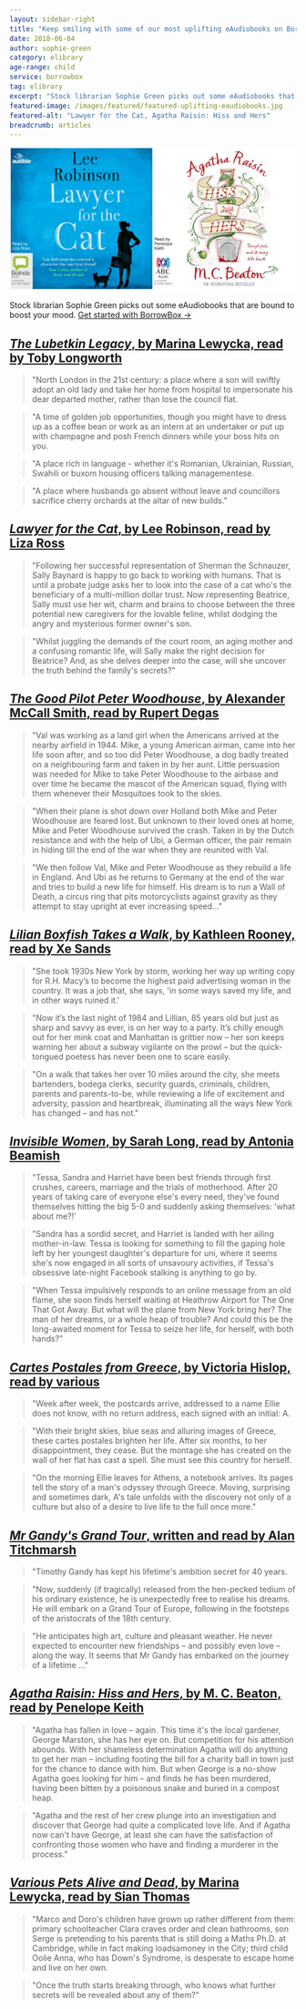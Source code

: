 ```yaml
---
layout: sidebar-right
title: "Keep smiling with some of our most uplifting eAudiobooks on BorrowBox"
date: 2018-06-04
author: sophie-green
category: elibrary
age-range: child
service: borrowbox
tag: elibrary
excerpt: "Stock librarian Sophie Green picks out some eAudiobooks that are bound to boost your mood."
featured-image: /images/featured/featured-uplifting-eaudiobooks.jpg
featured-alt: "Lawyer for the Cat, Agatha Raisin: Hiss and Hers"
breadcrumb: articles
---
```


![Lawyer for the Cat, Agatha Raisin: Hiss and Hers](/images/featured/featured-uplifting-eaudiobooks.jpg)

Stock librarian Sophie Green picks out some eAudiobooks that are bound to boost your mood. [Get started with BorrowBox &rarr;](/elibrary/borrowbox/)

## [<cite>The Lubetkin Legacy</cite>, by Marina Lewycka, read by Toby Longworth](https://fe.bolindadigital.com/wldcs_bol_fo/b2i/productDetail.html?productId=BOL_330035&fromPage=1&b2bSite=4172)

> "North London in the 21st century: a place where a son will swiftly adopt an old lady and take her home from hospital to impersonate his dear departed mother, rather than lose the council flat.

> "A time of golden job opportunities, though you might have to dress up as a coffee bean or work as an intern at an undertaker or put up with champagne and posh French dinners while your boss hits on you.

> "A place rich in language - whether it's Romanian, Ukrainian, Russian, Swahili or buxom housing officers talking managementese.

> "A place where husbands go absent without leave and councillors sacrifice cherry orchards at the altar of new builds."

## [<cite>Lawyer for the Cat</cite>, by Lee Robinson, read by Liza Ross](https://fe.bolindadigital.com/wldcs_bol_fo/b2i/productDetail.html?productId=BOL_371441&fromPage=1&b2bSite=4172)

> "Following her successful representation of Sherman the Schnauzer, Sally Baynard is happy to go back to working with humans. That is until a probate judge asks her to look into the case of a cat who's the beneficiary of a multi-million dollar trust. Now representing Beatrice, Sally must use her wit, charm and brains to choose between the three potential new caregivers for the lovable feline, whilst dodging the angry and mysterious former owner's son.

> "Whilst juggling the demands of the court room, an aging mother and a confusing romantic life, will Sally make the right decision for Beatrice? And, as she delves deeper into the case, will she uncover the truth behind the family's secrets?"

## [<cite>The Good Pilot Peter Woodhouse</cite>, by Alexander McCall Smith, read by Rupert Degas](https://fe.bolindadigital.com/wldcs_bol_fo/b2i/productDetail.html?productId=BOL_455045&fromPage=1&b2bSite=4172)

> "Val was working as a land girl when the Americans arrived at the nearby airfield in 1944. Mike, a young American airman, came into her life soon after, and so too did Peter Woodhouse, a dog badly treated on a neighbouring farm and taken in by her aunt. Little persuasion was needed for Mike to take Peter Woodhouse to the airbase and over time he became the mascot of the American squad, flying with them whenever their Mosquitoes took to the skies.

> "When their plane is shot down over Holland both Mike and Peter Woodhouse are feared lost. But unknown to their loved ones at home, Mike and Peter Woodhouse survived the crash. Taken in by the Dutch resistance and with the help of Ubi, a German officer, the pair remain in hiding till the end of the war when they are reunited with Val.

> "We then follow Val, Mike and Peter Woodhouse as they rebuild a life in England. And Ubi as he returns to Germany at the end of the war and tries to build a new life for himself. His dream is to run a Wall of Death, a circus ring that pits motorcyclists against gravity as they attempt to stay upright at ever increasing speed..."

## [<cite>Lilian Boxfish Takes a Walk</cite>, by Kathleen Rooney, read by Xe Sands](https://fe.bolindadigital.com/wldcs_bol_fo/b2i/productDetail.html?productId=BOL_418523&fromPage=1&b2bSite=4172)

> "She took 1930s New York by storm, working her way up writing copy for R.H. Macy’s to become the highest paid advertising woman in the country. It was a job that, she says, 'in some ways saved my life, and in other ways ruined it.'

> "Now it’s the last night of 1984 and Lillian, 85 years old but just as sharp and savvy as ever, is on her way to a party. It’s chilly enough out for her mink coat and Manhattan is grittier now – her son keeps warning her about a subway vigilante on the prowl – but the quick-tongued poetess has never been one to scare easily.

> "On a walk that takes her over 10 miles around the city, she meets bartenders, bodega clerks, security guards, criminals, children, parents and parents-to-be, while reviewing a life of excitement and adversity, passion and heartbreak, illuminating all the ways New York has changed – and has not."

## [<cite>Invisible Women</cite>, by Sarah Long, read by Antonia Beamish](https://fe.bolindadigital.com/wldcs_bol_fo/b2i/productDetail.html?productId=BOL_403322&fromPage=1&b2bSite=4172)

> "Tessa, Sandra and Harriet have been best friends through first crushes, careers, marriage and the trials of motherhood. After 20 years of taking care of everyone else's every need, they've found themselves hitting the big 5-0 and suddenly asking themselves: 'what about me?!'

> "Sandra has a sordid secret, and Harriet is landed with her ailing mother-in-law. Tessa is looking for something to fill the gaping hole left by her youngest daughter's departure for uni, where it seems she's now engaged in all sorts of unsavoury activities, if Tessa's obsessive late-night Facebook stalking is anything to go by.

> "When Tessa impulsively responds to an online message from an old flame, she soon finds herself waiting at Heathrow Airport for The One That Got Away. But what will the plane from New York bring her? The man of her dreams, or a whole heap of trouble? And could this be the long-awaited moment for Tessa to seize her life, for herself, with both hands?"

## [<cite>Cartes Postales from Greece</cite>, by Victoria Hislop, read by various](https://fe.bolindadigital.com/wldcs_bol_fo/b2i/productDetail.html?productId=BOL_380836&fromPage=1&b2bSite=4172)

> "Week after week, the postcards arrive, addressed to a name Ellie does not know, with no return address, each signed with an initial: A.

> "With their bright skies, blue seas and alluring images of Greece, these cartes postales brighten her life. After six months, to her disappointment, they cease. But the montage she has created on the wall of her flat has cast a spell. She must see this country for herself.

> "On the morning Ellie leaves for Athens, a notebook arrives. Its pages tell the story of a man's odyssey through Greece. Moving, surprising and sometimes dark, A's tale unfolds with the discovery not only of a culture but also of a desire to live life to the full once more."

## [<cite>Mr Gandy's Grand Tour</cite>, written and read by Alan Titchmarsh](https://fe.bolindadigital.com/wldcs_bol_fo/b2i/productDetail.html?productId=BOL_350369&fromPage=1&b2bSite=4172)

> "Timothy Gandy has kept his lifetime's ambition secret for 40 years.

> "Now, suddenly (if tragically) released from the hen-pecked tedium of his ordinary existence, he is unexpectedly free to realise his dreams. He will embark on a Grand Tour of Europe, following in the footsteps of the aristocrats of the 18th century.

> "He anticipates high art, culture and pleasant weather. He never expected to encounter new friendships – and possibly even love – along the way. It seems that Mr Gandy has embarked on the journey of a lifetime ..."

## [<cite>Agatha Raisin: Hiss and Hers</cite>, by M. C. Beaton, read by Penelope Keith](https://fe.bolindadigital.com/wldcs_bol_fo/b2i/productDetail.html?productId=BOL_248098&fromPage=1&b2bSite=4172)

> "Agatha has fallen in love – again. This time it's the local gardener, George Marston, she has her eye on. But competition for his attention abounds. With her shameless determination Agatha will do anything to get her man – including footing the bill for a charity ball in town just for the chance to dance with him. But when George is a no-show Agatha goes looking for him – and finds he has been murdered, having been bitten by a poisonous snake and buried in a compost heap.

> "Agatha and the rest of her crew plunge into an investigation and discover that George had quite a complicated love life. And if Agatha now can't have George, at least she can have the satisfaction of confronting those women who have and finding a murderer in the process."

## [<cite>Various Pets Alive and Dead</cite>, by Marina Lewycka, read by Sian Thomas](https://fe.bolindadigital.com/wldcs_bol_fo/b2i/productDetail.html?productId=BOL_111770&fromPage=1&b2bSite=4172)

> "Marco and Doro's children have grown up rather different from them: primary schoolteacher Clara craves order and clean bathrooms, son Serge is pretending to his parents that is still doing a Maths Ph.D. at Cambridge, while in fact making loadsamoney in the City; third child Oolie Anna, who has Down's Syndrome, is desperate to escape home and live on her own.

> "Once the truth starts breaking through, who knows what further secrets will be revealed about any of them?"
